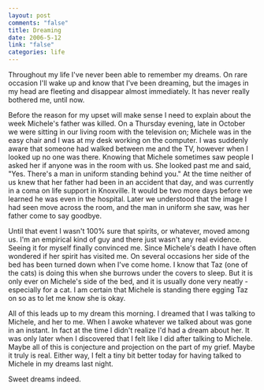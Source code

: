 ```yaml
--- 
layout: post
comments: "false"
title: Dreaming
date: 2006-5-12
link: "false"
categories: life
---
```

Throughout my life I've never been able to remember my dreams. On rare occasion I'll wake up and know that I've been dreaming, but the images in my head are fleeting and disappear almost immediately. It has never really bothered me, until now.

Before the reason for my upset will make sense I need to explain about the week Michele's father was killed. On a Thursday evening, late in October we were sitting in our living room with the television on; Michele was in the easy chair and I was at my desk working on the computer. I was suddenly aware that someone had walked between me and the TV, however when I looked up no one was there. Knowing that Michele sometimes saw people I asked her if anyone was in the room with us. She looked past me and said, "Yes. There's a man in uniform standing behind you." At the time neither of us knew that her father had been in an accident that day, and was currently in a coma on life support in Knoxville. It would be two more days before we learned he was even in the hospital. Later we understood that the image I had seen move across the room, and the man in uniform she saw, was her father come to say goodbye.

Until that event I wasn't 100% sure that spirits, or whatever, moved among us. I'm an empirical kind of guy and there just wasn't any real evidence. Seeing it for myself finally convinced me. Since Michele's death I have often wondered if her spirit has visited me. On several occasions her side of the bed has been turned down when I've come home. I know that Taz (one of the cats) is doing this when she burrows under the covers to sleep. But it is only ever on Michele's side of the bed, and it is usually done very neatly - especially for a cat. I am certain that Michele is standing there egging Taz on so as to let me know she is okay.

All of this leads up to my dream this morning. I dreamed that I was talking to Michele, and her to me. When I awoke whatever we talked about was gone in an instant. In fact at the time I didn't realize I'd had a dream about her. It was only later when I discovered that I felt like I did after talking to Michele. Maybe all of this is conjecture and projection on the part of my grief. Maybe it truly is real. Either way, I felt a tiny bit better today for having talked to Michele in my dreams last night.

Sweet dreams indeed.
